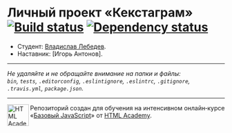 ﻿# Личный проект «Кекстаграм» [![Build status][travis-image]][travis-url] [![Dependency status][dependency-image]][dependency-url]

* Студент: [Владислав Лебедев](https://up.htmlacademy.ru/javascript/8/user/230726).
* Наставник: [Игорь Антонов].

---

_Не удаляйте и не обращайте внимание на папки и файлы:_<br>
_`bin`, `tests`, `.editorconfig`, `.eslintignore`, `.eslintrc`, `.gitignore`, `.travis.yml`, `package.json`._

---

<a href="https://htmlacademy.ru/intensive/javascript"><img align="left" width="50" height="50" title="HTML Academy" src="https://up.htmlacademy.ru/static/img/intensive/javascript/logo-for-github.svg"></a>

Репозиторий создан для обучения на интенсивном онлайн‑курсе «[Базовый JavaScript](https://htmlacademy.ru/intensive/javascript)» от [HTML Academy](https://htmlacademy.ru).

[travis-image]: https://travis-ci.org/htmlacademy-javascript/230726-kekstagram.svg?branch=master
[travis-url]: https://travis-ci.org/htmlacademy-javascript/230726-kekstagram
[dependency-image]: https://david-dm.org/htmlacademy-javascript/230726-kekstagram.svg?style=flat-square
[dependency-url]: https://david-dm.org/htmlacademy-javascript/230726-kekstagram
